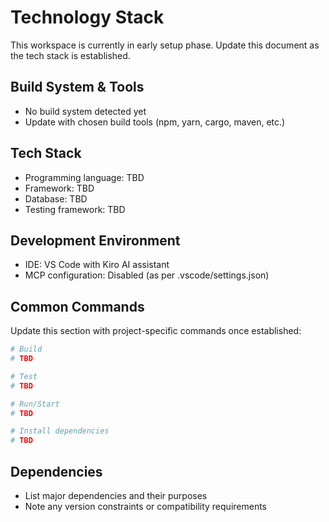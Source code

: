 # Technology Stack

This workspace is currently in early setup phase. Update this document as the tech stack is established.

## Build System & Tools
- No build system detected yet
- Update with chosen build tools (npm, yarn, cargo, maven, etc.)

## Tech Stack
- Programming language: TBD
- Framework: TBD
- Database: TBD
- Testing framework: TBD

## Development Environment
- IDE: VS Code with Kiro AI assistant
- MCP configuration: Disabled (as per .vscode/settings.json)

## Common Commands
Update this section with project-specific commands once established:

```bash
# Build
# TBD

# Test
# TBD

# Run/Start
# TBD

# Install dependencies
# TBD
```

## Dependencies
- List major dependencies and their purposes
- Note any version constraints or compatibility requirements